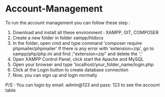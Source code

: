 # Account-Management
To run the account management you can follow these step :
1. Download and install all these environment : XAMPP, GIT, COMPOSER
2. Create a new folder in folder xampp/htdocs
3. In the folder, open cmd and type command 'composer require phpmailer/phpmailer'
   If there is any error with 'extension=zip', go to xampp/php/php.ini and find ;"extension=zip" and delete the ';'
4. Open XAMPP Control Panel, click start the Apache and MySQL
5. Open your browser and type 'localhost/your_folder_name/login.php
6. Click at the Login button to create database connection
7. Now, you can sign up and login normally

P/S : You can login by email: admin@123 and pass: 123 to see the account table
